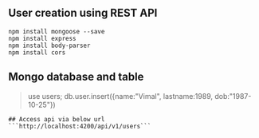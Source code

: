 ## User creation using REST API
```
npm install mongoose --save
npm install express
npm install body-parser
npm install cors
```

## Mongo database and table
>use users;
>db.user.insert({name:"Vimal", lastname:1989, dob:"1987-10-25"})
```
## Access api via below url
```http://localhost:4200/api/v1/users```
